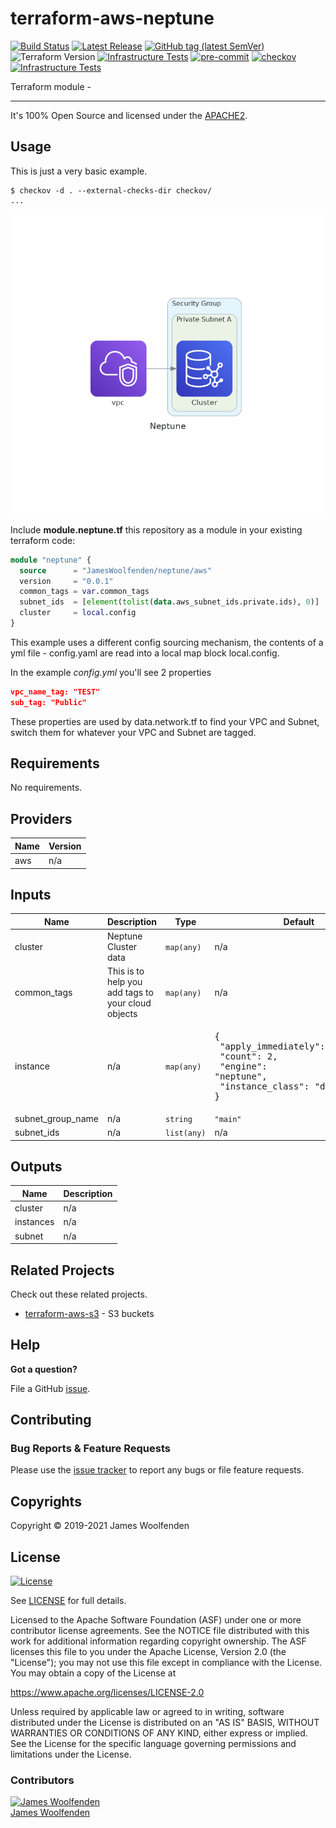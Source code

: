 # terraform-aws-neptune

[![Build Status](https://github.com/JamesWoolfenden/terraform-aws-neptune/workflows/Verify%20and%20Bump/badge.svg?branch=master)](https://github.com/JamesWoolfenden/terraform-aws-neptune)
[![Latest Release](https://img.shields.io/github/release/JamesWoolfenden/terraform-aws-neptune.svg)](https://github.com/JamesWoolfenden/terraform-aws-neptune/releases/latest)
[![GitHub tag (latest SemVer)](https://img.shields.io/github/tag/JamesWoolfenden/terraform-aws-neptune.svg?label=latest)](https://github.com/JamesWoolfenden/terraform-aws-neptune/releases/latest)
![Terraform Version](https://img.shields.io/badge/tf-%3E%3D0.14.0-blue.svg)
[![Infrastructure Tests](https://www.bridgecrew.cloud/badges/github/JamesWoolfenden/terraform-aws-neptune/cis_aws)](https://www.bridgecrew.cloud/link/badge?vcs=github&fullRepo=JamesWoolfenden%2Fterraform-aws-neptune&benchmark=CIS+AWS+V1.2)
[![pre-commit](https://img.shields.io/badge/pre--commit-enabled-brightgreen?logo=pre-commit&logoColor=white)](https://github.com/pre-commit/pre-commit)
[![checkov](https://img.shields.io/badge/checkov-verified-brightgreen)](https://www.checkov.io/)
[![Infrastructure Tests](https://www.bridgecrew.cloud/badges/github/jameswoolfenden/terraform-aws-neptune/general)](https://www.bridgecrew.cloud/link/badge?vcs=github&fullRepo=JamesWoolfenden%2Fterraform-aws-neptune&benchmark=INFRASTRUCTURE+SECURITY)

Terraform module -

---

It's 100% Open Source and licensed under the [APACHE2](LICENSE).

## Usage

This is just a very basic example.

```cli
$ checkov -d . --external-checks-dir checkov/
...
```

![alt text](./diagram/neptune.png)

Include **module.neptune.tf** this repository as a module in your existing terraform code:

```terraform
module "neptune" {
  source      = "JamesWoolfenden/neptune/aws"
  version     = "0.0.1"
  common_tags = var.common_tags
  subnet_ids  = [element(tolist(data.aws_subnet_ids.private.ids), 0)]
  cluster     = local.config
}
```

This example uses a different config sourcing mechanism, the contents of a yml file - config.yaml are read into a local map block local.config.

In the example *config.yml* you'll see 2 properties

```json
vpc_name_tag: "TEST"
sub_tag: "Public"
```

These properties are used by data.network.tf to find your VPC and Subnet,
switch them for whatever your VPC and Subnet are tagged.

<!-- BEGINNING OF PRE-COMMIT-TERRAFORM DOCS HOOK -->
## Requirements

No requirements.

## Providers

| Name | Version |
|------|---------|
| aws | n/a |

## Inputs

| Name | Description | Type | Default | Required |
|------|-------------|------|---------|:--------:|
| cluster | Neptune Cluster data | `map(any)` | n/a | yes |
| common\_tags | This is to help you add tags to your cloud objects | `map(any)` | n/a | yes |
| instance | n/a | `map(any)` | <pre>{<br>  "apply_immediately": true,<br>  "count": 2,<br>  "engine": "neptune",<br>  "instance_class": "db.r4.large"<br>}</pre> | no |
| subnet\_group\_name | n/a | `string` | `"main"` | no |
| subnet\_ids | n/a | `list(any)` | n/a | yes |

## Outputs

| Name | Description |
|------|-------------|
| cluster | n/a |
| instances | n/a |
| subnet | n/a |

<!-- END OF PRE-COMMIT-TERRAFORM DOCS HOOK -->

## Related Projects

Check out these related projects.

- [terraform-aws-s3](https://github.com/jameswoolfenden/terraform-aws-s3) - S3 buckets

## Help

**Got a question?**

File a GitHub [issue](https://github.com/JamesWoolfenden/terraform-aws-neptune/issues).

## Contributing

### Bug Reports & Feature Requests

Please use the [issue tracker](https://github.com/JamesWoolfenden/terraform-aws-neptune/issues) to report any bugs or file feature requests.

## Copyrights

Copyright © 2019-2021 James Woolfenden

## License

[![License](https://img.shields.io/badge/License-Apache%202.0-blue.svg)](https://opensource.org/licenses/Apache-2.0)

See [LICENSE](LICENSE) for full details.

Licensed to the Apache Software Foundation (ASF) under one
or more contributor license agreements. See the NOTICE file
distributed with this work for additional information
regarding copyright ownership. The ASF licenses this file
to you under the Apache License, Version 2.0 (the
"License"); you may not use this file except in compliance
with the License. You may obtain a copy of the License at

<https://www.apache.org/licenses/LICENSE-2.0>

Unless required by applicable law or agreed to in writing,
software distributed under the License is distributed on an
"AS IS" BASIS, WITHOUT WARRANTIES OR CONDITIONS OF ANY
KIND, either express or implied. See the License for the
specific language governing permissions and limitations
under the License.

### Contributors

[![James Woolfenden][jameswoolfenden_avatar]][jameswoolfenden_homepage]<br/>[James Woolfenden][jameswoolfenden_homepage]

[jameswoolfenden_homepage]: https://github.com/jameswoolfenden
[jameswoolfenden_avatar]: https://github.com/jameswoolfenden.png?size=150
[github]: https://github.com/jameswoolfenden
[linkedin]: https://www.linkedin.com/in/jameswoolfenden/
[twitter]: https://twitter.com/JimWoolfenden
[share_twitter]: https://twitter.com/intent/tweet/?text=terraform-aws-neptune&url=https://github.com/JamesWoolfenden/terraform-aws-neptune
[share_linkedin]: https://www.linkedin.com/shareArticle?mini=true&title=terraform-aws-neptune&url=https://github.com/JamesWoolfenden/terraform-aws-neptune
[share_reddit]: https://reddit.com/submit/?url=https://github.com/JamesWoolfenden/terraform-aws-neptune
[share_facebook]: https://facebook.com/sharer/sharer.php?u=https://github.com/JamesWoolfenden/terraform-aws-neptune
[share_email]: mailto:?subject=terraform-aws-neptune&body=https://github.com/JamesWoolfenden/terraform-aws-neptune
